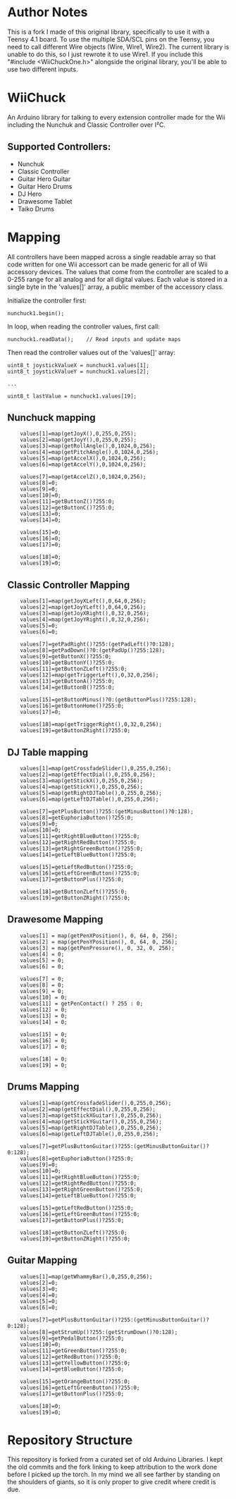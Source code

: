# Author Notes
This is a fork I made of this original library, specifically to use it with a Teensy 4.1 board. To use the multiple SDA/SCL pins on the Teensy, you need to call different Wire objects (Wire, Wire1, Wire2). The current library is unable to do this, so I just rewrote it to use Wire1. If you include this "#include <WiiChuckOne.h>" alongside the original library, you'll be able to use two different inputs.

# WiiChuck
An Arduino library for talking to every extension controller made for the Wii including the Nunchuk and Classic Controller over I²C.

## Supported Controllers:

* Nunchuk
* Classic Controller
* Guitar Hero Guitar
* Guitar Hero Drums
* DJ Hero
* Drawesome Tablet
* Taiko Drums


# Mapping

All controllers have been mapped across a single readable array so that code written for one Wii accessort can be made generic for all of Wii accessory devices. The values that come from the controller are scaled to a 0-255 range for all analog and for all digital values. Each value is stored in a single byte in the 'values[]' array, a public member of the accessory class. 

Initialize the controller first:

```
nunchuck1.begin();
```

In loop, when reading the controller values, first call:

```
nunchuck1.readData();    // Read inputs and update maps
```

Then read the controller values out of the 'values[]' array:

```
uint8_t joystickValueX = nunchuck1.values[1];
uint8_t joystickValueY = nunchuck1.values[2];

...

uint8_t lastValue = nunchuck1.values[19];

```

## Nunchuck mapping

```
	values[1]=map(getJoyX(),0,255,0,255);
	values[2]=map(getJoyY(),0,255,0,255);
	values[3]=map(getRollAngle(),0,1024,0,256);
	values[4]=map(getPitchAngle(),0,1024,0,256);
	values[5]=map(getAccelX(),0,1024,0,256);
	values[6]=map(getAccelY(),0,1024,0,256);

	values[7]=map(getAccelZ(),0,1024,0,256);
	values[8]=0;
	values[9]=0;
	values[10]=0;
	values[11]=getButtonZ()?255:0;
	values[12]=getButtonC()?255:0;
	values[13]=0;
	values[14]=0;

	values[15]=0;
	values[16]=0;
	values[17]=0;

	values[18]=0;
	values[19]=0;
```

## Classic Controller Mapping

```
	values[1]=map(getJoyXLeft(),0,64,0,256);
	values[2]=map(getJoyYLeft(),0,64,0,256);
	values[3]=map(getJoyXRight(),0,32,0,256);
	values[4]=map(getJoyYRight(),0,32,0,256);
	values[5]=0;
	values[6]=0;

	values[7]=getPadRight()?255:(getPadLeft()?0:128);
	values[8]=getPadDown()?0:(getPadUp()?255:128);
	values[9]=getButtonX()?255:0;
	values[10]=getButtonY()?255:0;
	values[11]=getButtonZLeft()?255:0;
	values[12]=map(getTriggerLeft(),0,32,0,256);
	values[13]=getButtonA()?255:0;
	values[14]=getButtonB()?255:0;

	values[15]=getButtonMinus()?0:(getButtonPlus()?255:128);
	values[16]=getButtonHome()?255:0;
	values[17]=0;

	values[18]=map(getTriggerRight(),0,32,0,256);
	values[19]=getButtonZRight()?255:0;
```

## DJ Table mapping

```
	values[1]=map(getCrossfadeSlider(),0,255,0,256);
	values[2]=map(getEffectDial(),0,255,0,256);
	values[3]=map(getStickX(),0,255,0,256);
	values[4]=map(getStickY(),0,255,0,256);
	values[5]=map(getRightDJTable(),0,255,0,256);
	values[6]=map(getLeftDJTable(),0,255,0,256);

	values[7]=getPlusButton()?255:(getMinusButton()?0:128);
	values[8]=getEuphoriaButton()?255:0;
	values[9]=0;
	values[10]=0;
	values[11]=getRightBlueButton()?255:0;
	values[12]=getRightRedButton()?255:0;
	values[13]=getRightGreenButton()?255:0;
	values[14]=getLeftBlueButton()?255:0;

	values[15]=getLeftRedButton()?255:0;
	values[16]=getLeftGreenButton()?255:0;
	values[17]=getButtonPlus()?255:0;

	values[18]=getButtonZLeft()?255:0;
	values[19]=getButtonZRight()?255:0;
```

## Drawesome Mapping

```
	values[1] = map(getPenXPosition(), 0, 64, 0, 256);
	values[2] = map(getPenYPosition(), 0, 64, 0, 256);
	values[3] = map(getPenPressure(), 0, 32, 0, 256);
	values[4] = 0;
	values[5] = 0;
	values[6] = 0;

	values[7] = 0;
	values[8] = 0;
	values[9] = 0;
	values[10] = 0;
	values[11] = getPenContact() ? 255 : 0;
	values[12] = 0;
	values[13] = 0;
	values[14] = 0;

	values[15] = 0;
	values[16] = 0;
	values[17] = 0;

	values[18] = 0;
	values[19] = 0;
```

## Drums Mapping

```
	values[1]=map(getCrossfadeSlider(),0,255,0,256);
	values[2]=map(getEffectDial(),0,255,0,256);
	values[3]=map(getStickXGuitar(),0,255,0,256);
	values[4]=map(getStickYGuitar(),0,255,0,256);
	values[5]=map(getRightDJTable(),0,255,0,256);
	values[6]=map(getLeftDJTable(),0,255,0,256);

	values[7]=getPlusButtonGuitar()?255:(getMinusButtonGuitar()?0:128);
	values[8]=getEuphoriaButton()?255:0;
	values[9]=0;
	values[10]=0;
	values[11]=getRightBlueButton()?255:0;
	values[12]=getRightRedButton()?255:0;
	values[13]=getRightGreenButton()?255:0;
	values[14]=getLeftBlueButton()?255:0;

	values[15]=getLeftRedButton()?255:0;
	values[16]=getLeftGreenButton()?255:0;
	values[17]=getButtonPlus()?255:0;

	values[18]=getButtonZLeft()?255:0;
	values[19]=getButtonZRight()?255:0;
```

## Guitar Mapping

```
	values[1]=map(getWhammyBar(),0,255,0,256);
	values[2]=0;
	values[3]=0;
	values[4]=0;
	values[5]=0;
	values[6]=0;

	values[7]=getPlusButtonGuitar()?255:(getMinusButtonGuitar()?0:128);
	values[8]=getStrumUp()?255:(getStrumDown()?0:128);
	values[9]=getPedalButton()?255:0;
	values[10]=0;
	values[11]=getGreenButton()?255:0;
	values[12]=getRedButton()?255:0;
	values[13]=getYellowButton()?255:0;
	values[14]=getBlueButton()?255:0;

	values[15]=getOrangeButton()?255:0;
	values[16]=getLeftGreenButton()?255:0;
	values[17]=getButtonPlus()?255:0;

	values[18]=0;
	values[19]=0;
```



# Repository Structure 
This repository is forked from a curated set of old Arduino Libraries. I kept the old commits and the fork linking to keep attribution to the work done before I picked up the torch. In my mind we all see farther by standing on the shoulders of giants, so it is only proper to give credit where credit is due.


